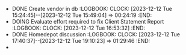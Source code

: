 - DONE Create vendor in db
  :LOGBOOK:
  CLOCK: [2023-12-12 Tue 15:24:45]--[2023-12-12 Tue 15:49:04] =>  00:24:19
  :END:
- DOING Evaluate effort required to fix Client Statement Report
  :LOGBOOK:
  CLOCK: [2023-12-12 Tue 16:53:32]
  :END:
- DONE Homedepot discussion
  :LOGBOOK:
  CLOCK: [2023-12-12 Tue 17:40:37]--[2023-12-12 Tue 19:10:23] =>  01:29:46
  :END:
-